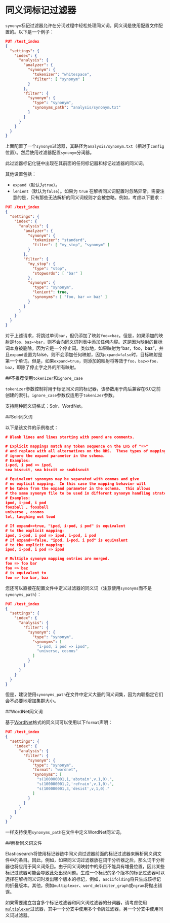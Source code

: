 # 同义词标记过滤器


`synonym`标记过滤器允许在分词过程中轻松处理同义词。同义词是使用配置文件配置的。以下是一个例子：

```json
PUT /test_index
{
  "settings": {
    "index": {
      "analysis": {
        "analyzer": {
          "synonym": {
            "tokenizer": "whitespace",
            "filter": [ "synonym" ]
          }
        },
        "filter": {
          "synonym": {
            "type": "synonym",
            "synonyms_path": "analysis/synonym.txt"
          }
        }
      }
    }
  }
}
```

上面配置了一个`synonym`过滤器，其路径为`analysis/synonym.txt`（相对于`config`位置）。然后使用过滤器配置`synonym`分词器。

此过滤器标记化链中出现在其前面的任何标记器和标记过滤器的同义词。

其他设置包括：

* `expand`（默认为`true`）。
* `lenient`（默认为`false`）。如果为 `true` 在解析同义词配置时忽略异常。需要注意的是，只有那些无法解析的同义词规则才会被忽略。例如，考虑以下要求：

```json
PUT /test_index
{
  "settings": {
    "index": {
      "analysis": {
        "analyzer": {
          "synonym": {
            "tokenizer": "standard",
            "filter": [ "my_stop", "synonym" ]
          }
        },
        "filter": {
          "my_stop": {
            "type": "stop",
            "stopwords": [ "bar" ]
          },
          "synonym": {
            "type": "synonym",
            "lenient": true,
            "synonyms": [ "foo, bar => baz" ]
          }
        }
      }
    }
  }
}
```

对于上述请求，将跳过单词`bar`，但仍添加了映射`foo=>baz`。但是，如果添加的映射是`foo，baz=>bar`，则不会向同义词列表中添加任何内容。这是因为映射的目标词本身被删除，因为它是一个停止词。类似地，如果映射为“bar，foo，baz”，并且`expand`设置为false，则不会添加任何映射，因为`expand=false`时，目标映射是第一个单词。但是，如果`expand=true`，则添加的映射将等效于`foo，baz=>foo，baz`，即除了停止字之外的所有映射。

##不推荐使用`tokenizer`和`ignore_case`

`tokenizer`参数控制将用于标记同义词的标记器，该参数用于向后兼容在6.0之前创建的索引。`ignore_case`参数仅适用于`tokenizer`参数。

支持两种同义词格式：Solr、WordNet。

##Solr同义词

以下是该文件的示例格式：

```json
# Blank lines and lines starting with pound are comments.

# Explicit mappings match any token sequence on the LHS of "=>"
# and replace with all alternatives on the RHS.  These types of mappings
# ignore the expand parameter in the schema.
# Examples:
i-pod, i pod => ipod,
sea biscuit, sea biscit => seabiscuit

# Equivalent synonyms may be separated with commas and give
# no explicit mapping.  In this case the mapping behavior will
# be taken from the expand parameter in the schema.  This allows
# the same synonym file to be used in different synonym handling strategies.
# Examples:
ipod, i-pod, i pod
foozball , foosball
universe , cosmos
lol, laughing out loud

# If expand==true, "ipod, i-pod, i pod" is equivalent
# to the explicit mapping:
ipod, i-pod, i pod => ipod, i-pod, i pod
# If expand==false, "ipod, i-pod, i pod" is equivalent
# to the explicit mapping:
ipod, i-pod, i pod => ipod

# Multiple synonym mapping entries are merged.
foo => foo bar
foo => baz
# is equivalent to
foo => foo bar, baz
```

您还可以直接在配置文件中定义过滤器的同义词（注意使用`synonyms`而不是`synonyms_path`）：

```json
PUT /test_index
{
  "settings": {
    "index": {
      "analysis": {
        "filter": {
          "synonym": {
            "type": "synonym",
            "synonyms": [
              "i-pod, i pod => ipod",
              "universe, cosmos"
            ]
          }
        }
      }
    }
  }
}
```

但是，建议使用`synonyms_path`在文件中定义大量的同义词集，因为内联指定它们会不必要地增加集群大小。

##WordNet同义词

基于[WordNet]()格式的同义词可以使用以下`format`声明：

```json
PUT /test_index
{
  "settings": {
    "index": {
      "analysis": {
        "filter": {
          "synonym": {
            "type": "synonym",
            "format": "wordnet",
            "synonyms": [
              "s(100000001,1,'abstain',v,1,0).",
              "s(100000001,2,'refrain',v,1,0).",
              "s(100000001,3,'desist',v,1,0)."
            ]
          }
        }
      }
    }
  }
}
```

一样支持使用`synonyms_path`在文件中定义WordNet同义词。

##解析同义词文件

Elasticsearch将使用标记器链中同义词过滤器前面的标记过滤器来解析同义词文件中的条目。因此，例如，如果同义词过滤器放在词干分析器之后，那么词干分析器也将应用于同义词条目。由于同义词映射中的条目不能具有堆叠位置，因此某些标记过滤器可能会导致此处出现问题。生成一个标记的多个版本的标记过滤器可以选择在解析同义词时发出哪个版本的标记，例如，`asciifolding`将只生成该标记的折叠版本。其他，例如`multiplexer`、`word_delimiter_graph`或`ngram`将抛出错误。

如果需要建立包含多个标记过滤器和同义词过滤器的分词器，请考虑使用[`multiplexer`]()过滤器，其中一个分支中使用多个令牌过滤器，另一个分支中使用同义词过滤器。
